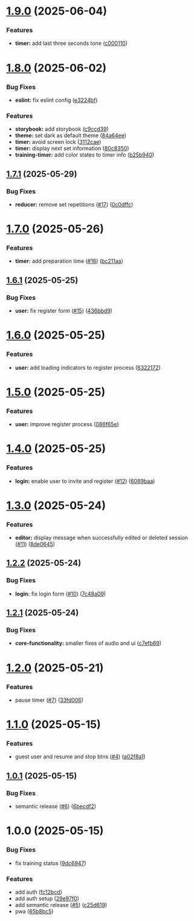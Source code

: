 # [1.9.0](https://github.com/kschrenk/overmighty-timer/compare/v1.8.0...v1.9.0) (2025-06-04)


### Features

* **timer:** add last three seconds tone ([c000110](https://github.com/kschrenk/overmighty-timer/commit/c0001109e478edd8d2aefb0fddc43751554b635a))

# [1.8.0](https://github.com/kschrenk/overmighty-timer/compare/v1.7.1...v1.8.0) (2025-06-02)


### Bug Fixes

* **eslint:** fix eslint config ([e3224bf](https://github.com/kschrenk/overmighty-timer/commit/e3224bfc332f8a4b771220dcb211c2a11b4d0e03))


### Features

* **storybook:** add storybook ([c9ccd39](https://github.com/kschrenk/overmighty-timer/commit/c9ccd3965d5bb839a351d845ba04a8bc38d7bfdb))
* **theme:** set dark as default theme ([84a64ee](https://github.com/kschrenk/overmighty-timer/commit/84a64ee1a1c34df7b15a876fd7b31d90ea5efff5))
* **timer:** avoid screen lock ([3112cae](https://github.com/kschrenk/overmighty-timer/commit/3112caef22ecb3c540f4b64828330efddd8e7132))
* **timer:** display next set information ([80c8350](https://github.com/kschrenk/overmighty-timer/commit/80c8350b1b1a441b04ef63a833ba87772403b5b6))
* **training-timer:** add color states to timer info ([b25b940](https://github.com/kschrenk/overmighty-timer/commit/b25b940dbe68ffee737bafd214efee966d814858))

## [1.7.1](https://github.com/kschrenk/overmighty-timer/compare/v1.7.0...v1.7.1) (2025-05-29)


### Bug Fixes

* **reducer:** remove set repetitions ([#17](https://github.com/kschrenk/overmighty-timer/issues/17)) ([0c0dffc](https://github.com/kschrenk/overmighty-timer/commit/0c0dffc5f103389b07ed2f2fda1342e6ea989fcc))

# [1.7.0](https://github.com/kschrenk/overmighty-timer/compare/v1.6.1...v1.7.0) (2025-05-26)


### Features

* **timer:** add preparation time ([#16](https://github.com/kschrenk/overmighty-timer/issues/16)) ([bc211aa](https://github.com/kschrenk/overmighty-timer/commit/bc211aaaddcc87865c7e97b50f05ff7e7caa67cf))

## [1.6.1](https://github.com/kschrenk/overmighty-timer/compare/v1.6.0...v1.6.1) (2025-05-25)


### Bug Fixes

* **user:** fix register form ([#15](https://github.com/kschrenk/overmighty-timer/issues/15)) ([436bbd9](https://github.com/kschrenk/overmighty-timer/commit/436bbd9a6ddb7750548b42bc66a09c3ac1836584))

# [1.6.0](https://github.com/kschrenk/overmighty-timer/compare/v1.5.0...v1.6.0) (2025-05-25)


### Features

* **user:** add loading indicators to register process ([6322172](https://github.com/kschrenk/overmighty-timer/commit/632217255e7a8ee36c1f317cfd79199fffc71a30))

# [1.5.0](https://github.com/kschrenk/overmighty-timer/compare/v1.4.0...v1.5.0) (2025-05-25)


### Features

* **user:** improve register process ([086f65e](https://github.com/kschrenk/overmighty-timer/commit/086f65ed1f58b1eb81cf6b76e02cf572c7b39e3d))

# [1.4.0](https://github.com/kschrenk/overmighty-timer/compare/v1.3.0...v1.4.0) (2025-05-25)


### Features

* **login:** enable user to invite and register ([#12](https://github.com/kschrenk/overmighty-timer/issues/12)) ([6089baa](https://github.com/kschrenk/overmighty-timer/commit/6089baa3074aa68cbbde7cb92989b4daffc22751))

# [1.3.0](https://github.com/kschrenk/overmighty-timer/compare/v1.2.2...v1.3.0) (2025-05-24)


### Features

* **editor:** display message when successfully edited or deleted session ([#11](https://github.com/kschrenk/overmighty-timer/issues/11)) ([8de0645](https://github.com/kschrenk/overmighty-timer/commit/8de0645153fa5a5cb9f2e56160cf4e835ffbe88f))

## [1.2.2](https://github.com/kschrenk/overmighty-timer/compare/v1.2.1...v1.2.2) (2025-05-24)


### Bug Fixes

* **login:** fix login form ([#10](https://github.com/kschrenk/overmighty-timer/issues/10)) ([7c48a09](https://github.com/kschrenk/overmighty-timer/commit/7c48a094c7cb18891166baba7d48037740bfefd5))

## [1.2.1](https://github.com/kschrenk/overmighty-timer/compare/v1.2.0...v1.2.1) (2025-05-24)


### Bug Fixes

* **core-functionality:** smaller fixes of audio and ui ([c7efb69](https://github.com/kschrenk/overmighty-timer/commit/c7efb69de2ccc1f14f9c6755365719d7083b5e0c))

# [1.2.0](https://github.com/kschrenk/overmighty-timer/compare/v1.1.0...v1.2.0) (2025-05-21)


### Features

* pause timer ([#7](https://github.com/kschrenk/overmighty-timer/issues/7)) ([33fd006](https://github.com/kschrenk/overmighty-timer/commit/33fd00623ec0666edaff897437b2ffb6fabf8d0b))

# [1.1.0](https://github.com/kschrenk/overmighty-timer/compare/v1.0.1...v1.1.0) (2025-05-15)


### Features

* guest user and resume and stop btns ([#4](https://github.com/kschrenk/overmighty-timer/issues/4)) ([a02f8a1](https://github.com/kschrenk/overmighty-timer/commit/a02f8a1c3b3c0368e49135dca761d5fe9533d645))

## [1.0.1](https://github.com/kschrenk/overmighty-timer/compare/v1.0.0...v1.0.1) (2025-05-15)


### Bug Fixes

* semantic release ([#6](https://github.com/kschrenk/overmighty-timer/issues/6)) ([6becdf2](https://github.com/kschrenk/overmighty-timer/commit/6becdf2afaa5aed3b1011f6c07049c7c73c689f4))

# 1.0.0 (2025-05-15)


### Bug Fixes

* fix training status ([9dc6947](https://github.com/kschrenk/overmighty-timer/commit/9dc6947e00fad7c0aa07a4567e097a57f55a6144))


### Features

* add auth ([fc12bcd](https://github.com/kschrenk/overmighty-timer/commit/fc12bcd0054610283ed4520a37585149e089222a))
* add auth setup ([29e97f0](https://github.com/kschrenk/overmighty-timer/commit/29e97f023b9cd6053079d9fd811083036c6828a6))
* add semantic release ([#5](https://github.com/kschrenk/overmighty-timer/issues/5)) ([c25d619](https://github.com/kschrenk/overmighty-timer/commit/c25d61976c3d749745231add050e40207c81de6b))
* pwa ([65b8bc5](https://github.com/kschrenk/overmighty-timer/commit/65b8bc5eb56462ed0af53b1fb67dd853d961aae3))

